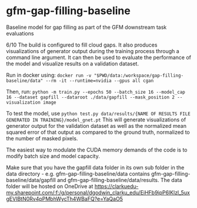 # gfm-gap-filling-baseline
Baseline model for gap filling as part of the GFM downstream task evaluations

6/10
The build is configured to fill cloud gaps. It also produces visualizations of generator output during the training process through a command line argument. It can then be used to evaluate the performance of the model and visualize results on a validation dataset.

Run in docker using: ```docker run -v "$PWD/data:/workspace/gap-filling-baseline/data" --rm -it --runtime=nvidia --gpus all cgan```

Then, run: ```python -m train.py --epochs 50 --batch_size 16 --model_cap 16 --dataset gapfill --dataroot ./data/gapfill --mask_position 2 --visualization image```

To test the model, use ```python test.py data/results/{NAME OF RESULTS FILE GENERATED IN TRAINING}/model_gnet.pt```
This will generate visualizations of generator output for the validation dataset as well as the normalized mean squared error of that output as compared to the ground truth, normalized to the number of masked pixels.

The easiest way to modulate the CUDA memory demands of the code is to modify batch size and model capacity.

Make sure that you have the gapfill data folder in its own sub folder in the data directory - e.g. gfm-gap-filling-baseline/data contains gfm-gap-filling-baseline/data/gapfill and gfm-gap-filling-baseline/data/results. The data folder will be hosted on OneDrive at https://clarkuedu-my.sharepoint.com/:f:/g/personal/dgodwin_clarku_edu/EiHFb9ipP6lKlzl_5uxgEVIBtN0Rv4pPMbhWycTh4WBaFQ?e=YaQaO5

